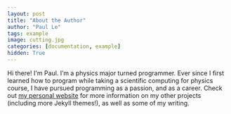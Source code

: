 ```yaml
---
layout: post
title: "About the Author"
author: "Paul Le"
tags: example
image: cutting.jpg
categories: [documentation, example]
hidden: True
---
```


Hi there! I'm Paul. I’m a physics major turned programmer. Ever since I first learned how to program while taking a scientific computing for physics course, I have pursued programming as a passion, and as a career. Check out [my personal website](https://www.lenpaul.com/) for more information on my other projects (including more Jekyll themes!), as well as some of my writing.
